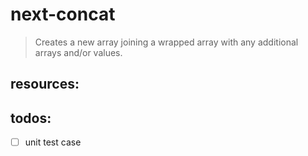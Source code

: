 # next-concat
> Creates a new array joining a wrapped array with any additional arrays and/or values.


## resources:

## todos:
- [ ] unit test case
